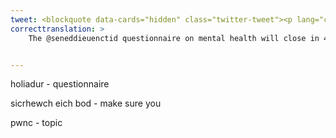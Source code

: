 ```yaml
---
tweet: <blockquote data-cards="hidden" class="twitter-tweet"><p lang="cy" dir="ltr">Bydd holiadur <a href="https://twitter.com/SeneddIeuenctid?ref_src=twsrc%5Etfw">@Seneddieuenctid</a> ar iechyd meddwl yn cau mewn 4 diwrnod. Sicrhewch eich bod yn cymryd y cyfle i gael <a href="https://twitter.com/hashtag/ddweudeichdweud?src=hash&amp;ref_src=twsrc%5Etfw">#ddweudeichdweud</a> <br><br>Yn y lansiad holiadur <a href="https://twitter.com/GowerCollegeSwa?ref_src=twsrc%5Etfw">@GowerCollegeSwa</a> wnaeth pobl ifanc siarad am pa mor bwysig yw edrych mewn i&#39;r pwnc hwn. <a href="https://t.co/uQY7TOLp3E">https://t.co/uQY7TOLp3E</a> <a href="https://t.co/QJvp3kqrLa">pic.twitter.com/QJvp3kqrLa</a></p>&mdash; Senedd Ieuenctid Cymru (@SeneddIeuenctid) <a href="https://twitter.com/SeneddIeuenctid/status/1290603663023644672?ref_src=twsrc%5Etfw">August 4, 2020</a></blockquote> <script async src="https://platform.twitter.com/widgets.js" charset="utf-8"></script>
correcttranslation: >
    The @seneddieuenctid questionnaire on mental health will close in 4 days. Make sure you take the opportunity to #haveyoursay. At the questionnaire launch @GowerCollegeSwa young people spoke about how important it is to look into this topic.


---
```


holiadur - questionnaire

sicrhewch eich bod - make sure you  

pwnc - topic


